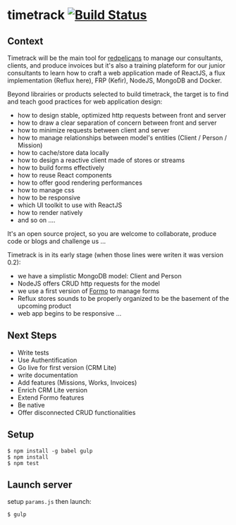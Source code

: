 # timetrack [![Build Status](https://travis-ci.org/redpelicans/timetrack.svg)](https://travis-ci.org/redpelicans/timetrack)

## Context 

Timetrack will be the main tool for [redpelicans](http://www.redpelicans.com) to manage our consultants, clients, and produce invoices but it's also a training plateform for our junior consultants to learn how to craft a web application made of ReactJS, a flux implementation (Reflux here), FRP (Kefir), NodeJS, MongoDB and Docker.

Beyond librairies or products selected to build timetrack, the target is to find and teach good practices for web application design: 

* how to design stable, optimized http requests between front and server
* how to draw a clear separation of concern between front and server
* how to minimize requests between client and server
* how to manage relationships between model's entities (Client / Person / Mission)
* how to cache/store data locally
* how to design a reactive client made of stores or streams
* how to build forms effectively
* how to reuse React components
* how to offer good rendering performances
* how to manage css
* how to be responsive
* which UI toolkit to use with ReactJS
* how to render natively
* and so on ....

It's an open source project, so you are welcome to collaborate, produce code or blogs and challenge us ...

Timetrack is in its early stage (when those lines were writen it was version 0.2):  
* we have a simplistic MongoDB model: Client and Person
* NodeJS offers CRUD http requests for the model
* we use a first version of [Formo](https://github.com/redpelicans/formo) to manage forms
* Reflux stores sounds to be properly organized to be the basement of the upcoming product
* web app begins to be responsive ...

## Next Steps 

* Write tests
* Use Authentification
* Go live for first version (CRM Lite) 
* write documentation
* Add features (Missions, Works, Invoices)
* Enrich CRM Lite version
* Extend Formo features
* Be native
* Offer disconnected CRUD functionalities


## Setup

    $ npm install -g babel gulp
    $ npm install
    $ npm test

## Launch server

setup `params.js` then launch:

    $ gulp
